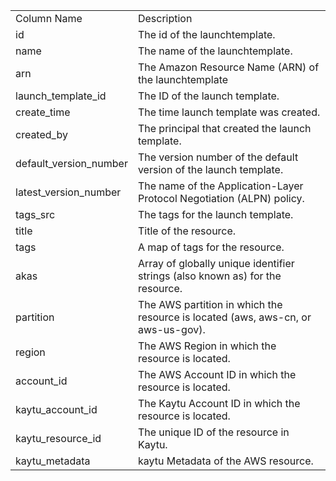 <table>
	<tr><td>Column Name</td><td>Description</td></tr>
	<tr><td>id</td><td>The id of the launchtemplate.</td></tr>
	<tr><td>name</td><td>The name of the launchtemplate.</td></tr>
	<tr><td>arn</td><td>The Amazon Resource Name (ARN) of the launchtemplate</td></tr>
	<tr><td>launch_template_id</td><td>The ID of the launch template.</td></tr>
	<tr><td>create_time</td><td>The time launch template was created.</td></tr>
	<tr><td>created_by</td><td>The principal that created the launch template.</td></tr>
	<tr><td>default_version_number</td><td>The version number of the default version of the launch template.</td></tr>
	<tr><td>latest_version_number</td><td>The name of the Application-Layer Protocol Negotiation (ALPN) policy.</td></tr>
	<tr><td>tags_src</td><td>The tags for the launch template.</td></tr>
	<tr><td>title</td><td>Title of the resource.</td></tr>
	<tr><td>tags</td><td>A map of tags for the resource.</td></tr>
	<tr><td>akas</td><td>Array of globally unique identifier strings (also known as) for the resource.</td></tr>
	<tr><td>partition</td><td>The AWS partition in which the resource is located (aws, aws-cn, or aws-us-gov).</td></tr>
	<tr><td>region</td><td>The AWS Region in which the resource is located.</td></tr>
	<tr><td>account_id</td><td>The AWS Account ID in which the resource is located.</td></tr>
	<tr><td>kaytu_account_id</td><td>The Kaytu Account ID in which the resource is located.</td></tr>
	<tr><td>kaytu_resource_id</td><td>The unique ID of the resource in Kaytu.</td></tr>
	<tr><td>kaytu_metadata</td><td>kaytu Metadata of the AWS resource.</td></tr>
</table>